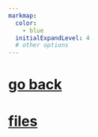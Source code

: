 ```yaml
---
markmap:
  color:
    - blue
  initialExpandLevel: 4
  # other options
---
```


# [go back](../index.html)
# [files](files/index.html)
